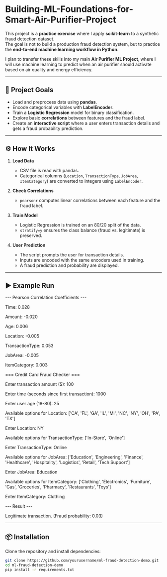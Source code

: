 # Building-ML-Foundations-for-Smart-Air-Purifier-Project

This project is a **practice exercise** where I apply **scikit-learn** to a synthetic fraud detection dataset.  
The goal is not to build a production fraud detection system, but to practice the **end-to-end machine learning workflow in Python**.

I plan to transfer these skills into my main **Air Purifier ML Project**, where I will use machine learning to predict when an air purifier should activate based on air quality and energy efficiency.

---

## 📌 Project Goals
- Load and preprocess data using **pandas**.  
- Encode categorical variables with **LabelEncoder**.  
- Train a **Logistic Regression** model for binary classification.  
- Explore basic **correlations** between features and the fraud label.  
- Create an **interactive script** where a user enters transaction details and gets a fraud probability prediction.
  
---

## ⚙️ How It Works
1. **Load Data**  
   - CSV file is read with pandas.  
   - Categorical columns (`Location`, `TransactionType`, `JobArea`, `ItemCategory`) are converted to integers using `LabelEncoder`.  

2. **Check Correlations**  
   - `pearsonr` computes linear correlations between each feature and the fraud label.  

3. **Train Model**  
   - Logistic Regression is trained on an 80/20 split of the data.  
   - `stratify=y` ensures the class balance (fraud vs. legitimate) is preserved.  

4. **User Prediction**  
   - The script prompts the user for transaction details.  
   - Inputs are encoded with the same encoders used in training.  
   - A fraud prediction and probability are displayed.  

---

## ▶️ Example Run

--- Pearson Correlation Coefficients ---

Time: 0.028

Amount: -0.020

Age: 0.006

Location: -0.005

TransactionType: 0.053

JobArea: -0.005

ItemCategory: 0.003

  
=== Credit Card Fraud Checker ===

Enter transaction amount ($): 100

Enter time (seconds since first transaction): 1000

Enter user age (18-80): 25


Available options for Location: ['CA', 'FL', 'GA', 'IL', 'MI', 'NC', 'NY', 'OH', 'PA', 'TX']

Enter Location: NY


Available options for TransactionType: ['In-Store', 'Online']

Enter TransactionType: Online


Available options for JobArea: ['Education', 'Engineering', 'Finance', 'Healthcare', 'Hospitality', 'Logistics', 'Retail', 'Tech Support']

Enter JobArea: Education


Available options for ItemCategory: ['Clothing', 'Electronics', 'Furniture', 'Gas', 'Groceries', 'Pharmacy', 'Restaurants', 'Toys']

Enter ItemCategory: Clothing


--- Result ---

Legitimate transaction. (Fraud probability: 0.03)

---

## 📦 Installation
Clone the repository and install dependencies:

```bash
git clone https://github.com/yourusername/ml-fraud-detection-demo.git
cd ml-fraud-detection-demo
pip install -r requirements.txt
```
